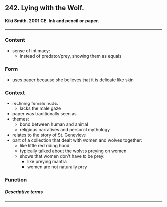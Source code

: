 <!-- order:8 -->
## 242. Lying with the Wolf. 

#### Kiki Smith. 2001 CE. Ink and pencil on paper.

---

### Content
- sense of intimacy:
  - instead of predator/prey, showing them as equals

### Form
- uses paper because she believes that it is delicate like skin

### Context
- reclining female nude:
  - lacks the male gaze
- paper was traditionally seen as 
- themes:
  - bond between human and animal
  - religious narratives and personal mythology
- relates to the story of St. Genevieve
- part of a collection that dealt with women and wolves together:
  - like little red riding hood
  - typically talked about the wolves preying on women
  - shows that women don't have to be prey:
    - like preying mantra
    - women are not naturally prey

### Function

##### Descriptive terms

---
